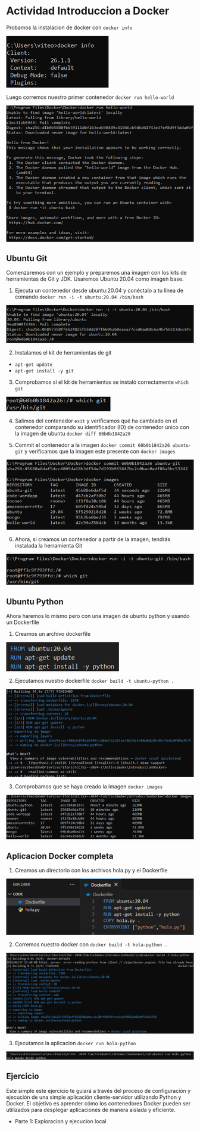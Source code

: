 # Actividad Introduccion a Docker

Probamos la instalacion de docker con `docker info`

![](images/image.png)

Luego corremos nuestro primer contenedor `docker run hello-world`

![](images/image-1.png)

## Ubuntu Git

Comenzaremos con un ejemplo y preparemos una imagen con los kits de herramientas de Git y JDK. Usaremos Ubuntu 20.04 como imagen base.

1. Ejecuta un contenedor desde ubuntu:20.04 y conéctalo a tu línea de comando `docker run -i -t ubuntu:20.04 /bin/bash`

![](images/image-2.png)

2. Instalamos el kit de herramientas de git

- `apt-get update`
- `apt-get install -y git`

3. Comprobamos si el kit de herramientas se instaló correctamente `which git`

![](images/image-3.png)

4. Salimos del contenedor `exit` y verificamos qué ha cambiado en el contenedor comparando su identificador (ID) de contenedor único con 
la imagen de ubuntu `docker diff 60b0b1842a26`

5. Commit el contenedor a la imagen `docker commit 60b0b1842a26 ubuntu-git` y verificamos que la imagen este presente con `docker images`

![](images/image-4.png)

6. Ahora, si creamos un contenedor a partir de la imagen, tendrás instalada la herramienta Git 

![](images/image-5.png)

## Ubuntu Python

Ahora haremos lo mismo pero con una imagen de ubuntu python y usando un Dockerfile 

1. Creamos un archivo dockerfile

![](images/image-6.png)

2. Ejecutamos nuestro dockerfile `docker build -t ubuntu-python .`

![](images/image-7.png)

3. Comprobamos que se haya creado la imagen `docker images`

![](images/image-8.png)

## Aplicacion Docker completa

1. Creamos un directorio con los archivos hola.py y el Dockerfile

![](images/image-9.png)

2. Corremos nuestro docker con `docker build -t hola-python .`

![](images/image-10.png)

3. Ejecutamos la aplicacion `docker run hola-python`

![](images/image-11.png)

## Ejercicio

 Este simple este ejercicio te guiará a través del proceso de configuración y ejecución de una simple aplicación cliente-servidor utilizando Python y Docker. El objetivo es aprender cómo los contenedores Docker pueden ser utilizados para desplegar aplicaciones de manera aislada y eficiente.

- Parte 1: Exploracion y ejecucion local











